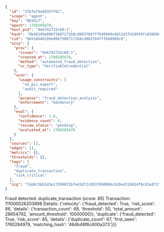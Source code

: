 ```json
{
  "id": "37bfefde8835ff61",
  "scope": "agent",
  "key": "RESULT",
  "epoch": 1760285670,
  "host_pid": "9e6742732c60:1",
  "hash": "8b40199e006f5007172b8cd883784fff648989c6811d2f418959fc036898387d",
  "cid": "QmV18b40199e006f5007172b8cd883784fff648989c6",
  "aicp": {
    "prov": {
      "issuer": "9e6742732c60:1",
      "created_at": 1760285670,
      "method": "automated_fraud_detection",
      "vc_type": "VerifiableCredential"
    },
    "ucon": {
      "usage_constraints": [
        "no_pii_export",
        "audit_required"
      ],
      "purpose": "fraud_detection_analysis",
      "enforcement": "mandatory"
    },
    "eval": {
      "confidence": 1.0,
      "evidence_count": 0,
      "review_status": "pending",
      "evaluated_at": 1760285670
    }
  },
  "sources": [],
  "edges": [],
  "metrics": {},
  "thresholds": {},
  "tags": [
    "fraud",
    "duplicate_transaction",
    "risk_critical"
  ],
  "sig": "7ab0c5bb1d3e17209072b7ed1d72c95378989b6cb20ed31b814f8c02e8715e56"
}
```

Fraud detected: duplicate_transaction (score: 85)
Transaction: 111000026203898
Details: {'velocity': {'fraud_detected': True, 'risk_score': 86, 'details': {'transaction_count': 68, 'threshold': 50, 'total_amount': 28654792, 'amount_threshold': 10000000}}, 'duplicate': {'fraud_detected': True, 'risk_score': 85, 'details': {'duplicate_count': 67, 'first_seen': 1760284979, 'matching_hash': '464b48f6c600a373'}}}